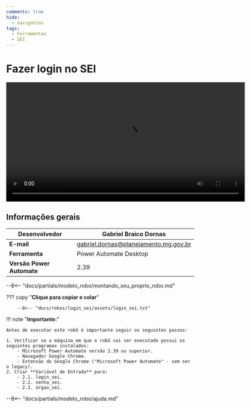 ```yaml
---
comments: true
hide:
  - navigation
tags:
  - Ferramentas
  - SEI
---
```


# Fazer login no SEI

<video width="640"  controls>
    <source src="#" type="video/mp4">
</video>

## Informações gerais

| **Desenvolvedor**| Gabriel Braico Dornas  |
| ----------- | ------------------------------------ |
| **E-mail**       | gabriel.dornas@planejamento.mg.gov.br|
| **Ferramenta**    | Power Automate Desktop |
| **Versão Power Automate**    | 2.39 |

--8<-- "docs/partials/modelo_robo/montando_seu_proprio_robo.md"

??? copy "**Clique para copiar e colar**"

        --8<-- "docs/robos/login_sei/assets/login_sei.txt"

!!! note "**Importante:**"

    Antes de executar este robô é importante seguir os seguintes passos:

    1. Verificar se a máquina em que o robô vai ser executado possui os seguintes programas instalados:
        - Microsoft Power Automate versão 2.39 ou superior.
        - Navegador Google Chrome.
        - Extensão do Google Chrome ("Microsoft Power Automate" - sem ser o legacy).
    2. Criar **Variável de Entrada** para:
        - 2.1. login_sei.
        - 2.2. senha_sei.
        - 2.3. orgao_sei.

--8<-- "docs/partials/modelo_robo/ajuda.md"
